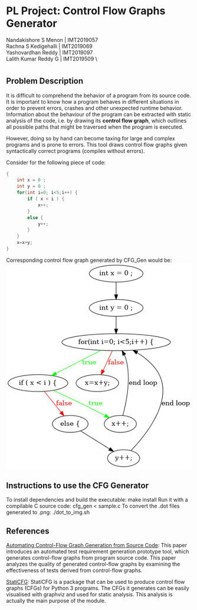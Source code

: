 # PL Project: Control Flow Graphs Generator

Nandakishore S Menon | IMT2019057 \
Rachna S Kedigehalli | IMT2019069 \
Yashovardhan Reddy | IMT2019097 \
Lalith Kumar Reddy G | IMT2019509 \

#

## Problem Description

It is difficult to comprehend the behavior of a program from its source code. It is important to know how a program behaves in different situations in order to prevent errors, crashes and other unexpected runtime behavior. Information about the behaviour of the program can be extracted with static analysis of the code, i.e. by drawing its **control flow graph**, which outlines all possible paths that might be traversed when the program is executed. 

However, doing so by hand can become taxing for large and complex programs and is prone to errors. This tool draws control flow graphs given syntactically correct programs (compiles without errors).

Consider for the following piece of code:
```C
{
    int x = 0 ;
    int y = 0 ;
    for(int i=0; i<5;i++) {
        if ( x < i ) {
            x++;
        }
        else {
            y++;
        }
    }
    x=x+y;
}
```
Corresponding control flow graph generated by CFG_Gen would be:
![CFG Example](/images/example.png "CFG Example")

## Instructions to use the CFG Generator
To install dependencies and build the executable:
    make install
Run it with a compilable C source code:
    cfg_gen < sample.c
To convert the .dot files generated to .png:
    ./dot_to_img.sh


## References

[Automating Control-Flow Graph Generation from Source Code](https://libraetd.lib.virginia.edu/downloads/4t64gn77x?filename=Le\_Kenneth\_Technical\_Report.pdf): This paper introduces an automated test requirement generation prototype tool, which generates control-flow graphs from program source code. This paper analyzes the quality of generated control-flow graphs by examining the effectiveness of tests derived from control-flow graphs. 

[StatiCFG](https://github.com/coetaur0/staticfg): StatiCFG is a package that can be used to produce control flow graphs (CFGs) for Python 3 programs. The CFGs it generates can be easily visualised with graphviz and used for static analysis. This analysis is actually the main purpose of the module.
